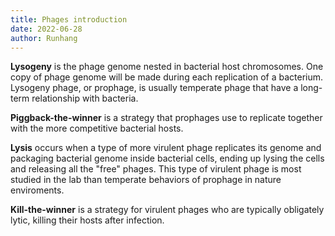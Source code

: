 ```yaml
---
title: Phages introduction
date: 2022-06-28
author: Runhang
---
```


**Lysogeny** is the phage genome nested in bacterial host chromosomes. One copy of phage genome will be made during each replication of a bacterium. Lysogeny phage, or prophage, is usually temperate phage that have a long-term relationship with bacteria. 

**Piggback-the-winner** is a strategy that prophages use to replicate together with the more competitive bacterial hosts. 

**Lysis** occurs when a type of more virulent phage replicates its genome and packaging bacterial genome inside bacterial cells, ending up lysing the cells and releasing all the "free" phages. This type of virulent phage is most studied in the lab than temperate behaviors of prophage in nature enviroments. 

**Kill-the-winner** is a strategy for virulent phages who are typically obligately lytic, killing their hosts after infection. 

